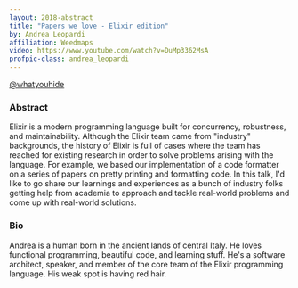 ```yaml
---
layout: 2018-abstract
title: "Papers we love - Elixir edition"
by: Andrea Leopardi
affiliation: Weedmaps
video: https://www.youtube.com/watch?v=DuMp3362MsA
profpic-class: andrea_leopardi
---
```


[@whatyouhide](https://twitter.com/whatyouhide)
<br/>

### Abstract

Elixir is a modern programming language built for concurrency, robustness, and maintainability. Although the Elixir team came from "industry" backgrounds, the history of Elixir is full of cases where the team has reached for existing research in order to solve problems arising with the language. For example, we based our implementation of a code formatter on a series of papers on pretty printing and formatting code. In this talk, I'd like to go share our learnings and experiences as a bunch of industry folks getting help from academia to approach and tackle real-world problems and come up with real-world solutions.

### Bio

Andrea is a human born in the ancient lands of central Italy. He loves functional programming, beautiful code, and learning stuff. He's a software architect, speaker, and member of the core team of the Elixir programming language. His weak spot is having red hair.

